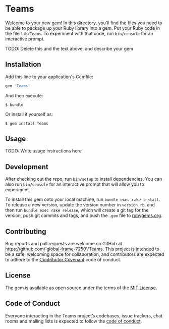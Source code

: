 # Teams

Welcome to your new gem! In this directory, you'll find the files you need to be able to package up your Ruby library into a gem. Put your Ruby code in the file `lib/Teams`. To experiment with that code, run `bin/console` for an interactive prompt.

TODO: Delete this and the text above, and describe your gem

## Installation

Add this line to your application's Gemfile:

```ruby
gem 'Teams'
```

And then execute:

    $ bundle

Or install it yourself as:

    $ gem install Teams

## Usage

TODO: Write usage instructions here

## Development

After checking out the repo, run `bin/setup` to install dependencies. You can also run `bin/console` for an interactive prompt that will allow you to experiment.

To install this gem onto your local machine, run `bundle exec rake install`. To release a new version, update the version number in `version.rb`, and then run `bundle exec rake release`, which will create a git tag for the version, push git commits and tags, and push the `.gem` file to [rubygems.org](https://rubygems.org).

## Contributing

Bug reports and pull requests are welcome on GitHub at https://github.com/'global-frame-7259'/Teams. This project is intended to be a safe, welcoming space for collaboration, and contributors are expected to adhere to the [Contributor Covenant](http://contributor-covenant.org) code of conduct.

## License

The gem is available as open source under the terms of the [MIT License](https://opensource.org/licenses/MIT).

## Code of Conduct

Everyone interacting in the Teams project’s codebases, issue trackers, chat rooms and mailing lists is expected to follow the [code of conduct](https://github.com/'global-frame-7259'/Teams/blob/master/CODE_OF_CONDUCT.md).
